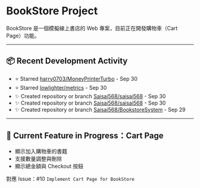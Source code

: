 # BookStore Project

BookStore 是一個模擬線上書店的 Web 專案，目前正在開發購物車（Cart Page）功能。

---

## 📦 Recent Development Activity

<!--START_SECTION:activity-->
- ⭐ Starred [harry0703/MoneyPrinterTurbo](https://github.com/harry0703/MoneyPrinterTurbo) - Sep 30
- ⭐ Starred [lowlighter/metrics](https://github.com/lowlighter/metrics) - Sep 30
- ✨ Created repository or branch [Saisai568/saisai568](https://github.com/Saisai568/saisai568) - Sep 30
- ✨ Created repository or branch [Saisai568/saisai568](https://github.com/Saisai568/saisai568) - Sep 30
- ✨ Created repository or branch [Saisai568/BookstoreSystem](https://github.com/Saisai568/BookstoreSystem) - Sep 29
<!--END_SECTION:activity-->

---

## 🛒 Current Feature in Progress：Cart Page

- 顯示加入購物車的書籍
- 支援數量調整與刪除
- 顯示總金額與 Checkout 按鈕

對應 Issue：#10 `Implement Cart Page for BookStore`
